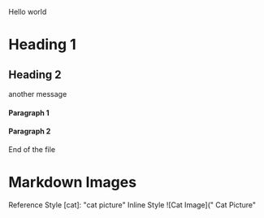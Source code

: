 Hello world
# Heading 1
## Heading 2
another message
#### Paragraph 1
#### Paragraph 2
End of the file


Markdown Images
==================

Reference Style
[cat]:  "cat picture"
Inline Style
![Cat Image](" Cat Picture"